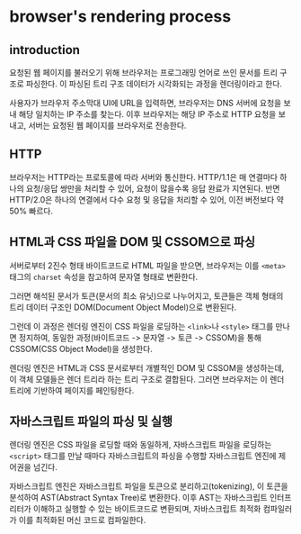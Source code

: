 # browser's rendering process

## introduction

요청된 웹 페이지를 불러오기 위해 브라우저는 프로그래밍 언어로 쓰인 문서를 트리 구조로 파싱한다. 이 파싱된 트리 구조 데이터가 시각화되는 과정을 렌더링이라고 한다.

사용자가 브라우저 주소막대 UI에 URL을 입력하면, 브라우저는 DNS 서버에 요청을 보내 해당 일치하는 IP 주소를 찾는다. 이후 브라우저는 해당 IP 주소로 HTTP 요청을 보내고, 서버는 요청된 웹 페이지를 브라우저로 전송한다.

## HTTP

브라우저는 HTTP라는 프로토콜에 따라 서버와 통신한다. HTTP/1.1은 매 연결마다 하나의 요청/응답 쌍만을 처리할 수 있어, 요청이 많을수록 응답 완료가 지연된다. 반면 HTTP/2.0은 하나의 연결에서 다수 요청 및 응답을 처리할 수 있어, 이전 버전보다 약 50% 빠르다.

## HTML과 CSS 파일을 DOM 및 CSSOM으로 파싱

서버로부터 2진수 형태 바이트코드로 HTML 파일을 받으면, 브라우저는 이를 `<meta>` 태그의 `charset` 속성을 참고하여 문자열 형태로 변환한다.

그러면 해석된 문서가 토큰(문서의 최소 유닛)으로 나누어지고, 토큰들은 객체 형태의 트리 데이터 구조인 DOM(Document Object Model)으로 변환된다.

그런데 이 과정은 렌더링 엔진이 CSS 파일을 로딩하는 `<link>`나 `<style>` 태그를 만나면 정지하여, 동일한 과정(바이트코드 -> 문자열 -> 토큰 -> CSSOM)을 통해 CSSOM(CSS Object Model)을 생성한다.

렌더링 엔진은 HTML과 CSS 문서로부터 개별적인 DOM 및 CSSOM을 생성하는데, 이 객체 모델들은 렌더 트리라 하는 트리 구조로 결합된다. 그러면 브라우저는 이 렌더 트리에 기반하여 페이지를 페인팅한다.

## 자바스크립트 파일의 파싱 및 실행

렌더링 엔진은 CSS 파일을 로딩할 때와 동일하게, 자바스크립트 파일을 로딩하는 `<script>` 태그를 만날 때마다 자바스크립트의 파싱을 수행할 자바스크립트 엔진에 제어권을 넘긴다.

자바스크립트 엔진은 자바스크립트 파일을 토큰으로 분리하고(tokenizing), 이 토큰을 분석하여 AST(Abstract Syntax Tree)로 변환한다. 이후 AST는 자바스크립트 인터프리터가 이해하고 실행할 수 있는 바이트코드로 변환되며, 자바스크립트 최적화 컴파일러가 이를 최적화된 머신 코드로 컴파일한다.
